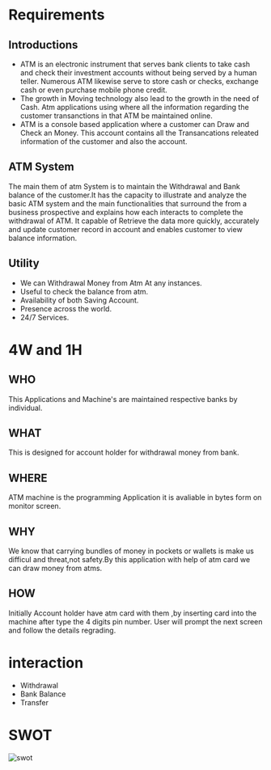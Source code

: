 
# Requirements 
## Introductions
 - ATM is an electronic instrument that serves bank clients to take cash and check their investment accounts without being served by a human teller. Numerous ATM likewise serve to store cash or checks, exchange cash or even purchase mobile phone credit.
 - The growth in Moving technology also lead to the growth in the need of Cash. Atm applications using where all the information regarding the customer transanctions in that ATM be maintained online.
 - ATM is a console based application where a customer can Draw and Check an Money. This account contains all the Transancations releated information of the customer and also the account.
## ATM System

The main them of atm System is to maintain the Withdrawal and Bank balance of the customer.It has the capacity to illustrate and analyze the basic ATM system and the main functionalities that surround the from a business prospective and explains how each interacts to complete the withdrawal of ATM. It capable of Retrieve the data more quickly, accurately and update customer record in account and enables customer to view balance information.
## Utility
 - We can Withdrawal Money from Atm At any instances.
 - Useful to check the balance from atm.
 - Availability of both Saving Account.
 - Presence across the world.
 - 24/7 Services.
# 4W and 1H
## WHO
  This Applications and Machine's are maintained respective banks by individual.
## WHAT
  This is designed for account holder for withdrawal money from bank.
## WHERE
  ATM machine is the programming Application it is avaliable in bytes form on monitor screen. 
## WHY 
  We know that carrying bundles of money in pockets or wallets is make us difficul and threat,not safety.By this application with help of atm card we can draw money from atms. 
## HOW
  Initially Account holder have atm card with them ,by inserting card into the machine after type the 4 digits pin number. User will prompt the next screen and follow the details regrading.
# interaction
- Withdrawal
- Bank Balance
- Transfer
# SWOT
![swot](https://user-images.githubusercontent.com/82215129/153541234-91207ea2-3a3e-4b55-801f-bc299ad76b8c.PNG)

  


